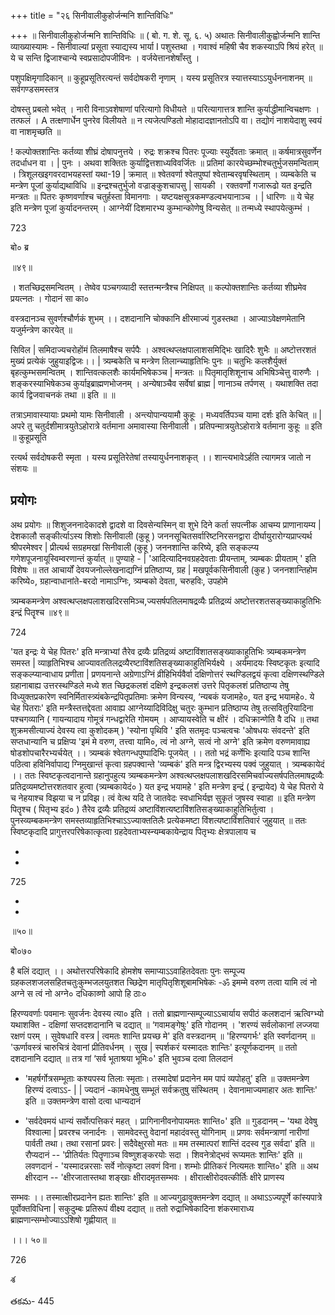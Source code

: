 +++
title = "२६ सिनीवालीकुहोर्जन्मनि शान्तिविधिः"

+++
॥ सिनीवालीकुहोर्जन्मनि शान्तिविधिः ॥ ( बो. ग. शे. सू. ६. ५) अथातः सिनीवालीकुह्वोर्जन्मनि शान्ति व्याख्यास्यामः - सिनीवाल्यां प्रसूता स्याद्यस्य भार्या I पशुस्तथा । गवाश्वं महिषी चैव शकस्याऽपि श्रियं हरेत् ॥ ये च सन्ति द्विजाश्चान्ये स्वप्रसादोपजीविनः । वर्जयेत्तानशेषाँस्तु ।

पशुपक्षिमृगादिकान् ॥ कुहूप्रसूतिरत्यन्तं सर्वदोषकरी नृणाम् । यस्य प्रसूतिरत्र स्यात्तस्याऽऽयुर्धननाशनम् ॥ सर्वगण्डसमस्तत्र

दोषस्तु प्रबलो भवेत् । नारी विनाऽवशेषाणां परित्यागो विधीयते ॥ परित्यागात्तत्र शान्ति कुर्याद्धीमान्विचक्षणः । तत्फलं । A तत्क्षणार्धेन पुनरेव विलीयते ॥ न त्यजेत्पण्डितो मोहादादज्ञानतोऽपि वा। तद्योगं नाशयेदाशु स्वयं वा नाशमृच्छति ॥

! कल्पोक्तशान्तिः कर्तव्या शीघ्रं दोषापनुत्तये । रुद्रः शक्रश्च पितरः पूज्याः स्युर्देवताः क्रमात् ॥ कर्षमात्रसुवर्णेन तदर्धाधन वा । | पुनः । अथवा शक्तितः कुर्याद्वित्तशाध्यविवर्जितः ॥ प्रतिमां कारयेच्छम्भोश्चतुर्भुजसमन्विताम् । त्रिशूलखइगवरदाभयहस्तां यथा-19 | क्रमात् ॥ श्वेतवर्णा श्वेतपुष्पां श्वेताम्बरवृषस्थिताम् । व्यम्बकेति च मन्त्रेण पूजां कुर्याद्यथाविधि ॥ इन्द्रश्चतुर्भुजो वज्राङ्कुशचापसु | सायकी । रक्तवर्णो गजारूढो यत इन्द्रति मन्त्रतः ॥ पितरः कृष्णवर्णाश्च चतुर्हस्ता विमानगाः । यष्टयक्षसूत्रकमण्डल्वभयानाञ्च । | धारिणः ॥ ये चेह इति मन्त्रेण पूजां कुर्यादनन्तरम् । आग्नेयीं दिशमारभ्य कुम्भान्कोणेषु विन्यसेत् ॥ तन्मध्ये स्थापयेत्कुम्भं ।

723

बो० ब्र

॥४९॥

। शतच्छिद्रसमन्वितम् । तेष्वेव पञ्चगव्यादी स्तत्तन्मन्त्रैश्च निक्षिपत् ॥ कल्पोक्तशान्तिः कर्तव्या शीघ्रमेव प्रयत्नतः । गोदानं सा का०

वस्त्रदानञ्च सुवर्णश्चौर्णकं शुभम् ।। दशदानानि चोक्कानि क्षीरमाज्यं गुडस्तथा । आज्याऽवेक्षणमेतानि यजुर्मन्त्रेण कारयेत् ॥

सिविल | समिदाज्यचरोहोंमं तिलमाषैश्च सर्पपैः । अश्वत्थप्लक्षपालाशसमिद्भिः खादिरैः शुभैः ॥ अष्टोत्तरशतं मुख्यं प्रत्येकं जुहुयाइद्विजः।। | त्र्यम्बकेति च मन्त्रेण तिलान्च्याहृतिभिः पुनः ॥ चतुभिः कलशैर्युक्तं बृहत्कुम्भसमन्वितम् । शान्तिवत्कलशैः कार्यमभिषेकञ्च | मन्त्रतः ॥ पितृमातृशिशूनाच अभिषिञ्चेत्तु वारुणैः । शङ्करस्याभिषेकञ्च कुर्याइब्राह्मणभोजनम् । अन्येषाञ्चैव सर्वेषां ब्राह्म | णानाञ्च तर्पणस् । यथाशक्ति तदा कार्य द्विजवाचनकं तथा ॥ इति ॥ ॥

तत्राऽमावास्यायाः प्रथमो यामः सिनीवाली । अन्त्योपान्ययामौ कुहूः । मध्यवर्तिपञ्च यामा दर्शः इति केचित् ॥ | अपरे तु चतुर्दशीमात्रयुतेऽहोरात्रे वर्तमाना अमावास्या सिनीवाली । प्रतिपन्मात्रयुतेऽहोरात्रे वर्तमाना कुहूः ॥ इति ॥ कुहूप्रसूति

रत्यर्थ सर्वदोषकरी स्मृता । यस्य प्रसूतिरेतेषां तस्यायुर्धननाशकृत् ।। शान्त्यभावेऽर्हति त्यागमत्र जातो न संशयः ॥
## प्रयोगः
अथ प्रयोगः ॥ शिशुजननादेकादशे द्वादशे वा दिवसेन्यस्मिन् वा शुभे दिने कर्ता सपत्नीक आचम्य प्राणानायम्य | देशकालौ सङ्कीर्त्याऽस्य शिशोः सिनीवाली (कुहू ) जननसूचितसर्वारिष्टनिरसनद्वारा दीर्घायुरारोग्यप्राप्त्यर्थ श्रीपरमेश्वर | प्रीत्यर्थ सग्रहमखां सिनीवाली (कुहू ) जननशान्ति करिष्ये, इति सङ्कल्प्य गणेशपूजनायूस्विम्वरणान्तं कुर्यात् ॥ पुण्याहे - | 'आदित्यादिनवग्रहदेवताः प्रीयन्ताम्, त्र्यम्बकः प्रीयताम् ' इति विशेषः ॥ तत आचार्यों देवयजनोल्लेखनाद्यग्निं प्रतिष्ठाप्य, ग्रह | मखपूर्वकसिनीवाली (कुह ) जननशान्तिहोम करिष्ये०, ग्रहान्वाधानांते-बरदो नामाऽग्निः, त्र्यम्बको देवता, चरुहविः, उपहोमे

त्र्यम्बकमन्त्रेण अश्वत्थप्लक्षपलाशखदिरसमिञ्च,ज्यसर्षपतिलमाषद्रव्यैः प्रतिद्रव्यं अष्टोत्तरशतसङ्ख्याकाहुतिभिः इन्द्रं पितॄश्च ॥४९॥

724

'यत इन्द्रः ये चेह पितरः' इति मन्त्राभ्यां तैरेव द्रव्यैः प्रतिद्रव्यं अष्टाविंशातसङ्ख्याकाहुतिभिः त्र्यम्बकमन्त्रेण समस्त | व्याहृतिभिश्च आज्यावततिलद्रव्यैरष्टाविंशतिसङ्ख्याकाहुतिभिर्यक्ष्ये । अर्यमादयः स्विष्टकृतः इत्यादि सङ्कल्प्यान्वाधाय प्रणीता | प्रणयनान्ते अग्रेणाऽग्निं व्रीहिभिर्यवैर्वा दक्षिणोत्तरं स्थण्डिलद्वयं कृत्वा दक्षिणस्थण्डिले ग्रहानाबाह्य उत्तरस्थण्डिले मध्ये शत च्छिद्रकलशं दक्षिणे इन्द्रकलशं उत्तरे पितृकलशं प्रतिष्ठाप्य तेषु विध्युक्तप्रकारेण स्वनिर्मितास्त्र्यंबकेन्द्रपितृप्रतिमाः क्रमेण विन्यस्य, ‘न्यबकं यजामहे०, यत इन्द्र भयामहे०. ये चेह पितराः' इति मन्त्रैस्तत्तद्देवता आवाह्य आग्नेय्यादिविदिक्षु चतुरः कुम्भान प्रतिष्ठाप्य तेषु तत्सवितुरियादिना पश्चगव्यानि ( गायन्यादाय गोमूत्रं गन्धद्वारेति गोमयम् । आप्यायस्वेति च क्षीरं । दधिक्रान्णेति वै दधि ॥ तथा शुक्रमसीत्याज्यं देवस्य त्वा कुशोदकम् ) 'स्योना पृथिवि ' इति सतमृदः पञ्चत्वचः 'ओषधयः संवदन्ते' इति सप्तधान्यानि च प्रक्षिप्य 'इमं मे वरुण, तत्त्वा यामि०, त्वं नो अग्ने, सत्वं नो अग्ने' इति क्रमेण वरुणमावाह्य षोडशोपचारैरभ्यर्चयेत् ।। त्र्यम्बकं श्वेतगन्धपुष्पादिभिः पूजयेत् ।। ततो भद्रं कर्णेभिः इत्यादि पञ्च शान्ति पठित्वा हविनिर्वापाद्य ग्निमुखान्तं कृत्वा ग्रहपक्वान्ते 'व्यम्बकं' इति मन्त्र द्विरभ्यस्य पक्वं जुहुयात् । त्र्यम्बकायेदं ।। ततः स्विष्टकृत्वदानान्ते ग्रहानुपहुत्य त्र्यम्बकमन्त्रेण अश्वत्थप्लक्षपलाशखदिरसमिचर्वाज्यसर्षपतिलमाषद्रव्यैः प्रतिद्रव्यमष्टोत्तरशतवार हुत्वा (त्र्यम्बकायेदं० ) यत इन्द्र भयामहे ' इति मन्त्रेण इन्द्रं ( इन्द्रायेद) ये चेह पितरो ये च नेहयाश्च विझया च न प्रविझ। त्वं वेत्थ यदि ते जातवेदः स्वधाभिर्यज्ञ सुकृतं जुषस्व स्वाहा ॥ इति मन्त्रेण पितॄश्च ( पितृभ्य इदं० ) तैरेव द्रव्यैः प्रतिद्रव्यं अष्टाविंशत्यष्टाविंशतिसङ्ख्याकाहुतिभिर्तुत्वा । पुनस्व्यम्बकमन्त्रेण समस्तव्याहृतिभिश्चाऽऽज्याक्ततिलैः प्रत्येकमष्टा विंशत्यष्टाविंशतिवारं जुहुयात् ॥ ततः स्विष्टकृदादि प्रागुत्तरपरिषेकात्कृत्वा ग्रहदेवताभ्यस्न्यम्बकायेन्द्राय पितृभ्यः क्षेत्रपालाय च

-

-

725

-

-

॥५०॥

बो०७०

है बलिं दद्यात् ।। अथोत्तरपरिषेकादि होमशेष समाप्याऽऽवाहितदेवताः पुनः सम्पूज्य ग्रहकलशजलसहितचतुःकुम्भजलयुतशत च्छिद्रेण मातृपितृशिशूबामभिषेकः -ॐ इमम्मे वरुण तत्वा यामि त्वं नो अग्ने स त्वं नो अग्ने० दधिकाव्णो आपो हि ठाः०

हिरण्यवर्णाः पवमानः सुवर्जनः देवस्य त्या० इति । ततो ब्राह्मणान्सम्पूज्याऽऽचार्याय सपीठं कलशदानं ऋत्विग्भ्यो यथाशक्ति - दक्षिणां सप्तदशदानानि च दद्यात् ॥ ‘गवामङ्गेषुः' इति गोदानम् । 'शरण्यं सर्वलोकानां लज्जया रक्षणं परम् । सुवेषधारि वस्त्र | त्वमतः शान्ति प्रयच्छ मे' इति वस्त्रदानम् ॥ 'हिरण्यगर्भः' इति स्वर्णदानम् ॥ 'ऊर्णावस्त्रं चारुचित्रं देवानां प्रीतिवर्धनम् । सुख | स्पर्शकरं यस्मादतः शान्तिः' इत्यूर्णकदानम् ॥ ततो दशदानानि दद्यात् ॥ तत्र गां ‘सर्व भूताश्रया भूमिः०' इति भुवञ्च दत्वा तिलदानं

- 'महर्षर्गोत्रसम्भूताः कश्यपस्य तिलाः स्मृताः। तस्मादेषां प्रदानेन मम पापं व्यपोहतु' इति ॥ उक्तमन्त्रेण हिरण्यं दत्वाऽऽ- | | ज्यदानं -कामधेनुषु सम्भूतं सर्वक्रतुषु संस्थितम् । देवानामाज्यमाहार अतः शान्तिः' इति ॥ उक्तमन्त्रेण वासो दत्वा धान्यदानं

- 'सर्वदेवमयं धान्यं सर्वोत्पत्तिकरं महत् । प्रागिनानीवनोपायमतः शान्ति०' इति ॥ गुडदानम् – 'यथा देवेषु विश्वात्मा | प्रवरश्च जनार्दनः । सामवेदस्तु वेदानां महादंवस्तु योगिनाम् ॥ प्रणवः सर्वमन्त्राणां नारीणां पार्वती तथा। तथा रसानां प्रवरः | सदैवेक्षुरसो मतः ॥ मम तस्मात्परां शान्तिं ददस्व गुड सर्वदा' इति ॥ रौप्यदानं -- 'प्रीतिर्यतः पितॄणाञ्च विष्णुशङ्करयोः सदा । शिवनेत्रोद्भवं रूप्यमतः शान्तिः' इति ॥ लवणदानं - 'यस्मादन्नरसाः सर्वे नोत्कृष्टा लवणं विना। शम्भोः प्रीतिकरं नित्यमतः शान्ति०' इति ॥ अथ क्षीरदान -- 'क्षीरजातास्तथा शङ्खाः क्षीरादमृतसम्भवः । क्षीरात्क्षीरोदवत्कीर्तिः क्षीरे प्राणस्य

सम्भवः ।। तस्मात्क्षीरप्रदानेन ह्यतः शान्तिः' इति ॥ आज्यगुढावुक्तमन्त्रेण दद्यात् ॥ अथाऽऽज्यपूर्णे कांस्यपात्रे पूर्वोक्तविधिना | सकुदुम्बः प्रतिरूपं वीक्ष्य दद्यात् ॥ ततो रुद्राभिषेकादिना शंकरमाराध्य ब्राह्मणान्सम्भोज्याऽऽशिषो गृह्णीयात् ॥

।।। ५०॥

726

శ

తకమ- 445
